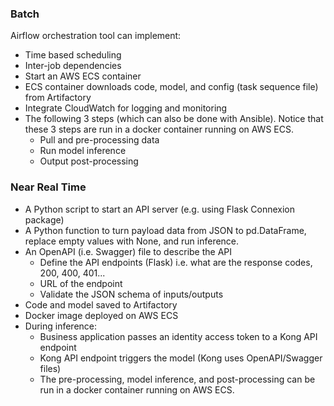 ### Batch

Airflow orchestration tool can implement:
- Time based scheduling
- Inter-job dependencies
- Start an AWS ECS container
- ECS container downloads code, model, and config (task sequence file) from Artifactory
- Integrate CloudWatch for logging and monitoring
- The following 3 steps (which can also be done with Ansible). Notice that these 3 steps are run in a docker container running on AWS ECS.
    - Pull and pre-processing data
    - Run model inference
    - Output post-processing

### Near Real Time

- A Python script to start an API server (e.g. using Flask Connexion package)
- A Python function to turn payload data from JSON to pd.DataFrame, replace empty values with None, and run inference.
- An OpenAPI (i.e. Swagger) file to describe the API
    - Define the API endpoints (Flask) i.e. what are the response codes, 200, 400, 401...
    - URL of the endpoint
    - Validate the JSON schema of inputs/outputs
- Code and model saved to Artifactory
- Docker image deployed on AWS ECS
- During inference:
    - Business application passes an identity access token to a Kong API endpoint
    - Kong API endpoint triggers the model (Kong uses OpenAPI/Swagger files)
    - The pre-processing, model inference, and post-processing can be run in a docker container running on AWS ECS.
